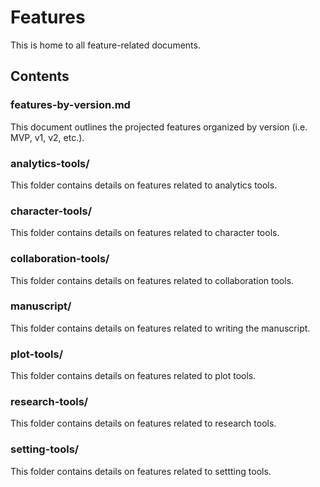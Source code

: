 # Features

This is home to all feature-related documents.

## Contents

### features-by-version.md

This document outlines the projected features organized by version (i.e. MVP, v1, v2, etc.).

### analytics-tools/

This folder contains details on features related to analytics tools.

### character-tools/

This folder contains details on features related to character tools.

### collaboration-tools/

This folder contains details on features related to collaboration tools.

### manuscript/

This folder contains details on features related to writing the manuscript.

### plot-tools/

This folder contains details on features related to plot tools.

### research-tools/

This folder contains details on features related to research tools.

### setting-tools/

This folder contains details on features related to settting tools.
